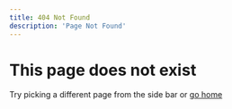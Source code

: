 ```yaml
---
title: 404 Not Found
description: 'Page Not Found'
---
```


# This page does not exist

Try picking a different page from the side bar or [go home](/docs/welcome)
